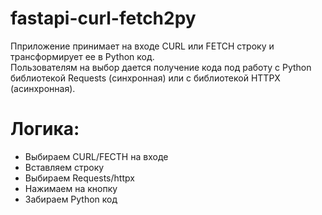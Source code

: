 # fastapi-curl-fetch2py

Пприложение принимает на входе CURL или FETCH строку и трансформирует ее в Python код.   
Пользователям на выбор дается получение кода под работу с Python библиотекой Requests (синхронная) или с библиотекой HTTPX (асинхронная).

# Логика:

- Выбираем CURL/FECTH на входе
- Вставляем строку
- Выбираем Requests/httpx
- Нажимаем на кнопку
- Забираем Python код
